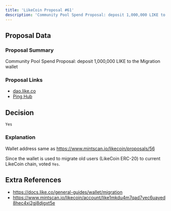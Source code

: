 ```yaml
---
title: 'LikeCoin Proposal #61'
description: 'Community Pool Spend Proposal: deposit 1,000,000 LIKE to the Migration wallet'
---
```


## Proposal Data

### Proposal Summary
Community Pool Spend Proposal: deposit 1,000,000 LIKE to the Migration wallet

### Proposal Links
- [dao.like.co](https://dao.like.co/proposals/61)
- [Ping Hub](https://ping.pub/likecoin/gov/61)


## Decision
`Yes`

### Explanation
Wallet address same as https://www.mintscan.io/likecoin/proposals/56

Since the wallet is used to migrate old users (LikeCoin ERC-20) to current LikeCoin chain, voted `Yes`.


## Extra References
- https://docs.like.co/general-guides/wallet/migration
- https://www.mintscan.io/likecoin/account/like1mkdu4m7qad7yec6uayed8hec4xj2gj8djgxt5e
